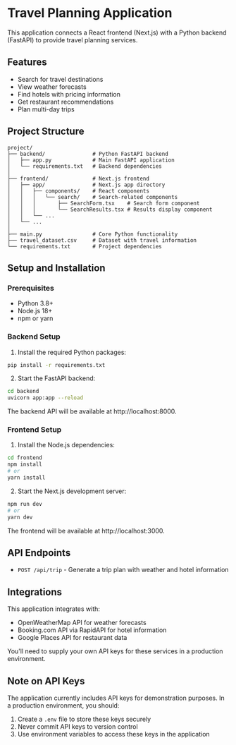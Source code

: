 # Travel Planning Application

This application connects a React frontend (Next.js) with a Python backend (FastAPI) to provide travel planning services.

## Features

- Search for travel destinations
- View weather forecasts
- Find hotels with pricing information
- Get restaurant recommendations
- Plan multi-day trips

## Project Structure

```
project/
├── backend/               # Python FastAPI backend
│   ├── app.py             # Main FastAPI application
│   └── requirements.txt   # Backend dependencies
│
├── frontend/              # Next.js frontend
│   ├── app/               # Next.js app directory
│   │   ├── components/    # React components
│   │   │   └── search/    # Search-related components
│   │   │       ├── SearchForm.tsx    # Search form component
│   │   │       └── SearchResults.tsx # Results display component
│   │   └── ...
│   └── ...
│
├── main.py                # Core Python functionality
├── travel_dataset.csv     # Dataset with travel information
└── requirements.txt       # Project dependencies
```

## Setup and Installation

### Prerequisites

- Python 3.8+
- Node.js 18+
- npm or yarn

### Backend Setup

1. Install the required Python packages:

```bash
pip install -r requirements.txt
```

2. Start the FastAPI backend:

```bash
cd backend
uvicorn app:app --reload
```

The backend API will be available at http://localhost:8000.

### Frontend Setup

1. Install the Node.js dependencies:

```bash
cd frontend
npm install
# or 
yarn install
```

2. Start the Next.js development server:

```bash
npm run dev
# or
yarn dev
```

The frontend will be available at http://localhost:3000.

## API Endpoints

- `POST /api/trip` - Generate a trip plan with weather and hotel information

## Integrations

This application integrates with:

- OpenWeatherMap API for weather forecasts
- Booking.com API via RapidAPI for hotel information
- Google Places API for restaurant data

You'll need to supply your own API keys for these services in a production environment.

## Note on API Keys

The application currently includes API keys for demonstration purposes. In a production environment, you should:

1. Create a `.env` file to store these keys securely
2. Never commit API keys to version control
3. Use environment variables to access these keys in the application 